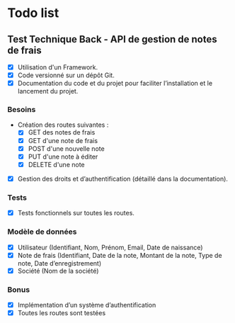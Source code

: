 # Todo list 

## Test Technique Back - API de gestion de notes de frais 

- [x] Utilisation d'un Framework.
- [x] Code versionné sur un dépôt Git.
- [x] Documentation du code et du projet pour faciliter l’installation et le lancement du projet.

### Besoins 

- Création des routes suivantes :
  - [x] GET des notes de frais
  - [x] GET d'une note de frais
  - [x] POST d'une nouvelle note
  - [x] PUT d'une note à éditer
  - [x] DELETE d'une note
  
- [x] Gestion des droits et d’authentification (détaillé dans la documentation).

### Tests 

- [x] Tests fonctionnels sur toutes les routes.

### Modèle de données 

- [x] Utilisateur (Identifiant, Nom, Prénom, Email, Date de naissance)
- [x] Note de frais (Identifiant, Date de la note, Montant de la note, Type de note, Date d’enregistrement)
- [x] Société (Nom de la société)

### Bonus 

- [x] Implémentation d’un système d’authentification
- [x] Toutes les routes sont testées
